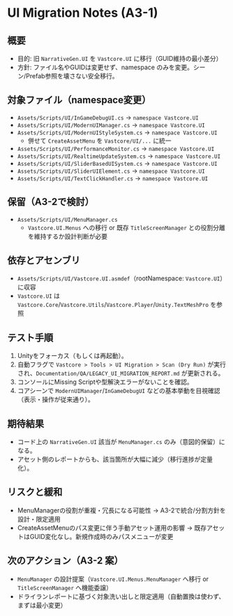 # UI Migration Notes (A3-1)

## 概要
- 目的: 旧 `NarrativeGen.UI` を `Vastcore.UI` に移行（GUID維持の最小差分）
- 方針: ファイル名やGUIDは変更せず、namespace のみを変更。シーン/Prefab参照を壊さない安全移行。

## 対象ファイル（namespace変更）
- `Assets/Scripts/UI/InGameDebugUI.cs` → `namespace Vastcore.UI`
- `Assets/Scripts/UI/ModernUIManager.cs` → `namespace Vastcore.UI`
- `Assets/Scripts/UI/ModernUIStyleSystem.cs` → `namespace Vastcore.UI`
  - 併せて `CreateAssetMenu` を `Vastcore/UI/...` に統一
- `Assets/Scripts/UI/PerformanceMonitor.cs` → `namespace Vastcore.UI`
- `Assets/Scripts/UI/RealtimeUpdateSystem.cs` → `namespace Vastcore.UI`
- `Assets/Scripts/UI/SliderBasedUISystem.cs` → `namespace Vastcore.UI`
- `Assets/Scripts/UI/SliderUIElement.cs` → `namespace Vastcore.UI`
- `Assets/Scripts/UI/TextClickHandler.cs` → `namespace Vastcore.UI`

## 保留（A3-2で検討）
- `Assets/Scripts/UI/MenuManager.cs`
  - `Vastcore.UI.Menus` への移行 or 既存 `TitleScreenManager` との役割分離を維持するか設計判断が必要

## 依存とアセンブリ
- `Assets/Scripts/UI/Vastcore.UI.asmdef`（rootNamespace: `Vastcore.UI`）に収容
- `Vastcore.UI` は `Vastcore.Core`/`Vastcore.Utils`/`Vastcore.Player`/`Unity.TextMeshPro` を参照

## テスト手順
1. Unityをフォーカス（もしくは再起動）。
2. 自動フラグで `Vastcore > Tools > UI Migration > Scan (Dry Run)` が実行され、`Documentation/QA/LEGACY_UI_MIGRATION_REPORT.md` が更新される。
3. コンソールにMissing Scriptや型解決エラーがないことを確認。
4. コアシーンで `ModernUIManager`/`InGameDebugUI` などの基本挙動を目視確認（表示・操作が従来通り）。

## 期待結果
- コード上の `NarrativeGen.UI` 該当が `MenuManager.cs` のみ（意図的保留）になる。
- アセット側のレポートからも、該当箇所が大幅に減少（移行進捗が定量化）。

## リスクと緩和
- MenuManagerの役割が重複・冗長になる可能性 → A3-2で統合/分割方針を設計・限定適用
- CreateAssetMenuのパス変更に伴う手動アセット運用の影響 → 既存アセットはGUID変化なし。新規作成時のみパスメニューが変更

## 次のアクション（A3-2 案）
- `MenuManager` の設計提案（`Vastcore.UI.Menus.MenuManager` へ移行 or `TitleScreenManager` へ機能委譲）
- ドライランレポートに基づく対象洗い出しと限定適用（自動置換は使わず、まずは最小変更）
